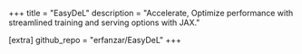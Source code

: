 +++
title = "EasyDeL"
description = "Accelerate, Optimize performance with streamlined training and serving options with JAX."

[extra]
github_repo = "erfanzar/EasyDeL"
+++